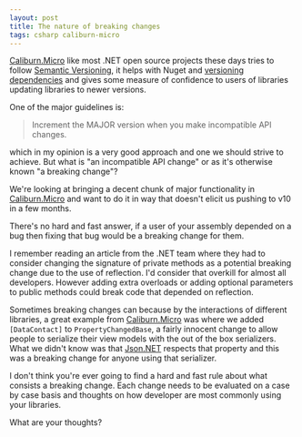 ```yaml
---
layout: post
title: The nature of breaking changes
tags: csharp caliburn-micro
---
```


[Caliburn.Micro][cm] like most .NET open source projects these days tries to follow [Semantic Versioning][sv], it helps with Nuget and [versioning dependencies][ng] and gives some measure of confidence to users of libraries updating libraries to newer versions.

One of the major guidelines is: 

> Increment the MAJOR version when you make incompatible API changes.

which in my opinion is a very good approach and one we should strive to achieve. But what is "an incompatible API change" or as it's otherwise known "a breaking change"?

We're looking at bringing a decent chunk of major functionality in [Caliburn.Micro][cm] and want to do it in way that doesn't elicit us pushing to v10 in a few months.

There's no hard and fast answer, if a user of your assembly depended on a bug then fixing that bug would be a breaking change for them.

I remember reading an article from the .NET team where they had to consider changing the signature of private methods as a potential breaking change due to the use of reflection. I'd consider that overkill for almost all developers. However adding extra overloads or adding optional parameters to public methods could break code that depended on reflection.

Sometimes breaking changes can because by the interactions of different libraries, a great example from [Caliburn.Micro][cm] was where we added `[DataContact]` to `PropertyChangedBase`, a fairly innocent change to allow people to serialize their view models with the out of the box serializers. What we didn't know was that [Json.NET][jn] respects that property and this was a breaking change for anyone using that serializer. 

I don't think you're ever going to find a hard and fast rule about what consists a breaking change. Each change needs to be evaluated on a case by case basis and thoughts on how developer are most commonly using your libraries.

What are your thoughts?

[cm]: http://caliburnmicro.com/
[sv]: http://semver.org/
[ng]: http://docs.nuget.org/docs/reference/versioning
[jn]: http://james.newtonking.com/json